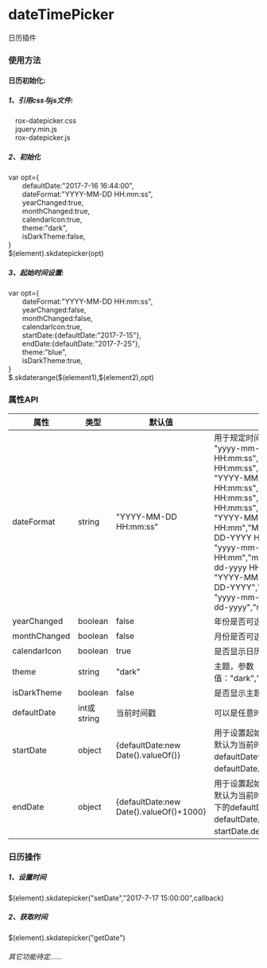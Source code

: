 # dateTimePicker
日历插件
<div class="contain">
    <div class="plugin-used">
        <h3>使用方法</h3>
        <h4>日历初始化:</h4>
        <h5>1、引用css与js文件:</h5>
        <div>&emsp;rox-datepicker.css</div>
        <div>&emsp;jquery.min.js</div>
        <div>&emsp;rox-datepicker.js</div>
        <h5>2、初始化</h5>
        <div class="code-contain">
            <div>var opt={</div>
            <div>&emsp;&emsp;defaultDate:"2017-7-16 16:44:00",</div>
            <div>&emsp;&emsp;dateFormat:"YYYY-MM-DD HH:mm:ss",</div>
            <div>&emsp;&emsp;yearChanged:true,</div>
            <div>&emsp;&emsp;monthChanged:true,</div>
            <div>&emsp;&emsp;calendarIcon:true,</div>
            <div>&emsp;&emsp;theme:"dark",</div>
            <div>&emsp;&emsp;isDarkTheme:false,</div>
            <div>}</div>
            <div>$(element).skdatepicker(opt)</div>
        </div>
        <h5>3、起始时间设置:</h5>
        <div class="code-contain">
            <div>var opt={</div>
            <div>&emsp;&emsp;dateFormat:"YYYY-MM-DD HH:mm:ss",</div>
            <div>&emsp;&emsp;yearChanged:false,</div>
            <div>&emsp;&emsp;monthChanged:false,</div>
            <div>&emsp;&emsp;calendarIcon:true,</div>
            <div>&emsp;&emsp;startDate:{defaultDate:"2017-7-15"},</div>
            <div>&emsp;&emsp;endDate:{defaultDate:"2017-7-25"},</div>
            <div>&emsp;&emsp;theme:"blue",</div>
            <div>&emsp;&emsp;isDarkTheme:true,</div>
            <div>}</div>
            <div>$.skdaterange($(element1),$(element2),opt)</div>
        </div>
    </div>
    <div class="plugin-readme">
        <h3>属性API</h3>
        <table width="100%" cellpadding="10" cellspacing="0">
            <thead>
            <tr>
                <th>属性</th>
                <th>类型</th>
                <th>默认值</th>
                <th>属性说明</th>
            </tr>
            </thead>
            <tbody>
            <tr>
                <td width="150px">dateFormat</td>
                <td width="100px">string</td>
                <td width="350px">"YYYY-MM-DD HH:mm:ss"</td>
                <td >用于规定时间显示格式，支持以下几种格式:<br/>
                    "yyyy-mm-dd HH:mm:ss","yyyy/mm/dd HH:mm:ss","mm/dd/yyyy HH:mm:ss","mm-dd-yyyy HH:mm:ss",<br/>
                    "YYYY-MM-DD HH:mm:ss","YYYY/MM/DD HH:mm:ss","MM/DD/YYYY HH:mm:ss","MM-DD-YYYY HH:mm:ss",<br/>
                    "YYYY-MM-DD HH:mm","YYYY/MM/DD HH:mm","MM/DD/YYYY HH:mm","MM-DD-YYYY HH:mm",<br/>
                    "yyyy-mm-dd HH:mm","yyyy/mm/dd HH:mm","mm/dd/yyyy HH:mm","mm-dd-yyyy HH:mm",<br/>
                    "YYYY-MM-DD","YYYY/MM/DD","MM-DD-YYYY","MM/DD/YYYY",<br/>
                    "yyyy-mm-dd","yyyy/mm/dd","mm-dd-yyyy","mm/dd/yyyy"
                 </td>
            </tr>
            <tr>
                <td>yearChanged</td>
                <td>boolean</td>
                <td>false</td>
                <td>年份是否可选</td>
            </tr>
            <tr>
                <td>monthChanged</td>
                <td>boolean</td>
                <td>false</td>
                <td>月份是否可选</td>
            </tr>
            <tr>
                <td>calendarIcon</td>
                <td>boolean</td>
                <td>true</td>
                <td>是否显示日历图标</td>
            </tr>
            <tr>
                <td>theme</td>
                <td>string</td>
                <td>"dark"</td>
                <td>主题，参数值："dark","red","orange","blue","green"</td>
            </tr>
            <tr>
                <td>isDarkTheme</td>
                <td>boolean</td>
                <td>false</td>
                <td>是否显示主题背景</td>
            </tr>
            <tr>
                <td>defaultDate</td>
                <td>int或string</td>
                <td>当前时间戳</td>
                <td>可以是任意时间或时间戳</td>
            </tr>
            <tr>
                <td>startDate</td>
                <td>object</td>
                <td>{defaultDate:new Date().valueOf()}</td>
                <td>用于设置起始时间的参数，表示开始时间，默认为当前时间戳。可配置startDate下的defaultDate值，类型与属性值与defaultDate属性相同。</td>
            </tr>
            <tr>
                <td>endDate</td>
                <td>object</td>
                <td>{defaultDate:new Date().valueOf()+1000}</td>
                <td>用于设置起始时间的参数，表示结束时间，默认为当前时间戳后1秒。可配置endDate下的defaultDate值，类型与属性值与defaultDate属性相同，不可小于或等于startDate.defaultDate。</td>
            </tr>
            </tbody>
        </table>
        <h3>日历操作</h3>
        <h5>1、设置时间</h5>
        <div>$(element).skdatepicker("setDate","2017-7-17 15:00:00",callback)</div>
        <h5>2、获取时间</h5>
        <div>$(element).skdatepicker("getDate")</div>
        <h6>其它功能待定......</h6>
    </div>
</div>
</html>
